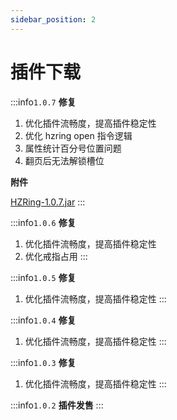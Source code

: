 ```yaml
---
sidebar_position: 2
---
```


# 插件下载

:::info`1.0.7`
**修复**

1. 优化插件流畅度，提高插件稳定性
2. 优化 hzring open 指令逻辑
3. 属性统计百分号位置问题
4. 翻页后无法解锁槽位

**附件**

[HZRing-1.0.7.jar](https://www.goodmc.cn/plugin/HZRing/HZRing-1.0.7.jar)
:::


:::info`1.0.6`
**修复**

1. 优化插件流畅度，提高插件稳定性
2. 优化戒指占用
   :::


:::info`1.0.5`
**修复**

1. 优化插件流畅度，提高插件稳定性
   :::

:::info`1.0.4`
**修复**

1. 优化插件流畅度，提高插件稳定性
   :::

:::info`1.0.3`
**修复**

1. 优化插件流畅度，提高插件稳定性
   :::

:::info`1.0.2`
**插件发售**
:::
